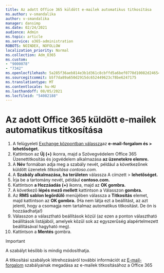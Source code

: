 ```yaml
---
title: Az adott Office 365 küldött e-mailek automatikus titkosítása
ms.author: v-smandalika
author: v-smandalika
manager: dansimp
ms.date: 02/24/2021
audience: Admin
ms.topic: article
ms.service: o365-administration
ROBOTS: NOINDEX, NOFOLLOW
localization_priority: Normal
ms.collection: Adm_O365
ms.custom:
- "9000078"
- "7342"
ms.openlocfilehash: 5a285f36aeb814e3b1d361c8cbffd5a6bef0770d10082d24654c7bbda59ce65b
ms.sourcegitcommit: b5f7da89a650d2915dc652449623c78be6247175
ms.translationtype: MT
ms.contentlocale: hu-HU
ms.lasthandoff: 08/05/2021
ms.locfileid: "54082188"
---
```

# <a name="automatically-encrypt-office-365-email-messages-sent-to-certain-domains"></a>Az adott Office 365 küldött e-mailek automatikus titkosítása

1. A felügyeleti [Exchange központban válassza](https://outlook.office365.com/ecp/)az **e-mail-forgalom és > lehetőséget.** 
2. Kattintson az **Új (+)** ikonra, majd a Szövegvédelem Office 365 Üzenettitkosítás és jogvédelem alkalmazása **az üzenetekre elemre.**
3. A **Név** formában adja meg a szabály nevét, például a következőnek küldött üzenetek *titkosítása contoso.com.*
4. A **Szabály alkalmazása, ha területen** válassza A címzett > **lehetőséget.** 
5. Írja be a tartomány nevét, például **contoso.com.**
6. Kattintson **a Hozzáadás (+)** ikonra, majd az **OK gombra.**
7. A következő **lépés mező mellett** kattintson a Válasszon **gombra.** 
8. Az **RMS sablon legördülő** menüjében válassza a **Titkosítás** elemet, majd kattintson az **OK gombra.** (Ha nem látja ezt a beállítást, az azt jelenti, hogy a csomagja nem tartalmaz automatikus titkosítást. De ön is hozzáadhatja!)
9. Válasszon a választható beállítások közül (az ezen a ponton választható beállítások listájából, amelyek közül sok az egyszerűség alapértelmezett beállításával hagyható meg).
10. Kattintson a **Mentés** gombra.

> [!IMPORTANT]
> A szabályt később is mindig módosíthatja.

A titkosítási szabályok létrehozásáról további információt az [E-mail-forgalom](https://docs.microsoft.com/microsoft-365/compliance/define-mail-flow-rules-to-encrypt-email) szabályainak megadása az e-mailek titkosításához a Office 365